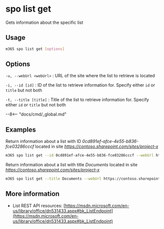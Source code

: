 # spo list get

Gets information about the specific list

## Usage

```sh
m365 spo list get [options]
```

## Options

`-u, --webUrl <webUrl>`
: URL of the site where the list to retrieve is located

`-i, --id [id]`
: ID of the list to retrieve information for. Specify either `id` or `title` but not both

`-t, --title [title]`
: Title of the list to retrieve information for. Specify either `id` or `title` but not both

--8<-- "docs/cmd/_global.md"

## Examples

Return information about a list with ID _0cd891ef-afce-4e55-b836-fce03286cccf_ located in site _https://contoso.sharepoint.com/sites/project-x_

```sh
m365 spo list get --id 0cd891ef-afce-4e55-b836-fce03286cccf --webUrl https://contoso.sharepoint.com/sites/project-x
```

Return information about a list with title _Documents_ located in site _https://contoso.sharepoint.com/sites/project-x_

```sh
m365 spo list get --title Documents --webUrl https://contoso.sharepoint.com/sites/project-x
```

## More information

- List REST API resources: [https://msdn.microsoft.com/en-us/library/office/dn531433.aspx#bk_ListEndpoint](https://msdn.microsoft.com/en-us/library/office/dn531433.aspx#bk_ListEndpoint)